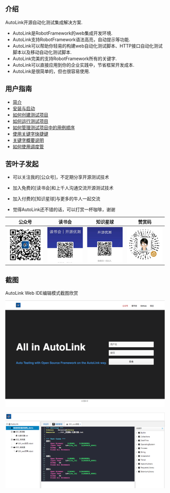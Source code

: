 ## 介绍

AutoLink开源自动化测试集成解决方案.

- AutoLink是RobotFramework的web集成开发环境.
- AutoLink支持RobotFramework语法高亮，自动提示等功能.
- AutoLink可以帮助你轻易的构建web自动化测试脚本、HTTP接口自动化测试脚本以及移动自动化测试脚本.
- AutoLink完美的支持RobotFramework所有的关键字.
- AutoLink可以直接应用到你的企业实践中，节省框架开发成本.
- AutoLink是很简单的，但也很容易使用.

## 用户指南

- [简介](./docs/简介.md)
- [安装与启动](./docs/安装与启动.md)
- [如何创建测试项目](./docs/如何创建测试项目.md)
- [如何运行测试项目](./docs/如何运行测试项目.md)
- [如何管理测试项目中的用例顺序](./docs/如何管理测试项目中用例顺序.md)
- [使用关键字快捷键](./docs/如何使用自动提示快捷输入关键字.md)
- [关键字概要说明](./docs/关键字概要说明.md)
- [如何使用调度管](./docs/如何使用调度管理.md)

## 苦叶子发起

- 可以关注我的[公众号]，不定期分享开源测试技术

- 加入免费的[读书会]和上千人沟通交流开源测试技术

- 加入付费的[知识星球]与更多的牛人一起交流

- 觉得AutoLink还不错的话，可以打赏一杯咖啡，谢谢

公众号|读书会|知识星球|赞赏码
---|---|---|---
![公众号](./auto/www/static/img/公众号.jpg)|![读书会](./auto/www/static/img/读书会.png)|![知识星球](./auto/www/static/img/开源优测.png)|![赞赏码](./auto/www/static/img/赞赏码.png)

## 截图

AutoLink Web IDE编辑模式截图欣赏

![index](./auto/www/static/img/index.png)

![dashboard](./auto/www/static/img/dashboard.png)